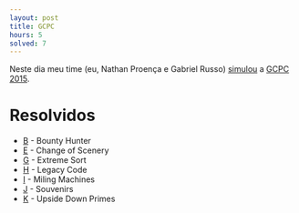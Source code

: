 ```yaml
---
layout: post
title: GCPC
hours: 5
solved: 7
---
```


Neste dia meu time (eu, Nathan Proença e Gabriel Russo) [simulou](http://codeforces.com/gym/100753/standings/participant/7473502#p7473502) a [GCPC 2015](http://codeforces.com/gym/100753).
# Resolvidos
- [B](http://codeforces.com/gym/100753/problem/B) - Bounty Hunter
- [E](http://codeforces.com/gym/100753/problem/E) - Change of Scenery
- [G](http://codeforces.com/gym/100753/problem/G) - Extreme Sort
- [H](http://codeforces.com/gym/100753/problem/H) - Legacy Code
- [I](http://codeforces.com/gym/100753/problem/I) - Miling Machines
- [J](http://codeforces.com/gym/100753/problem/J) - Souvenirs
- [K](http://codeforces.com/gym/100753/problem/K) - Upside Down Primes
